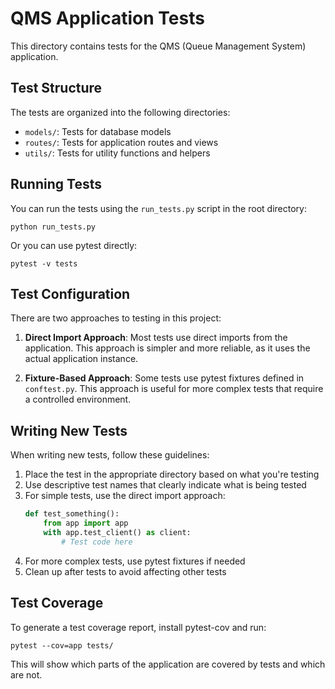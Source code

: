 # QMS Application Tests

This directory contains tests for the QMS (Queue Management System) application.

## Test Structure

The tests are organized into the following directories:

- `models/`: Tests for database models
- `routes/`: Tests for application routes and views
- `utils/`: Tests for utility functions and helpers

## Running Tests

You can run the tests using the `run_tests.py` script in the root directory:

```
python run_tests.py
```

Or you can use pytest directly:

```
pytest -v tests
```

## Test Configuration

There are two approaches to testing in this project:

1. **Direct Import Approach**: Most tests use direct imports from the application. This approach is simpler and more reliable, as it uses the actual application instance.

2. **Fixture-Based Approach**: Some tests use pytest fixtures defined in `conftest.py`. This approach is useful for more complex tests that require a controlled environment.

## Writing New Tests

When writing new tests, follow these guidelines:

1. Place the test in the appropriate directory based on what you're testing
2. Use descriptive test names that clearly indicate what is being tested
3. For simple tests, use the direct import approach:
   ```python
   def test_something():
       from app import app
       with app.test_client() as client:
           # Test code here
   ```
4. For more complex tests, use pytest fixtures if needed
5. Clean up after tests to avoid affecting other tests

## Test Coverage

To generate a test coverage report, install pytest-cov and run:

```
pytest --cov=app tests/
```

This will show which parts of the application are covered by tests and which are not.
